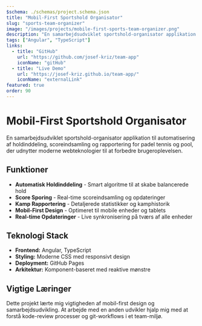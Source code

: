 ```yaml
---
$schema: ./schemas/project.schema.json
title: "Mobil-First Sportshold Organisator"
slug: "sports-team-organizer"
image: "/images/projects/mobile-first-sports-team-organizer.png"
description: "En samarbejdsudviklet sportshold-organisator applikation til automatisering af holdinddeling, scoreindsamling og rapportering for padel tennis og pool."
tags: ["Angular", "TypeScript"]
links:
  - title: "GitHub"
    url: "https://github.com/josef-kriz/team-app"
    iconName: "gitHub"
  - title: "Live Demo"
    url: "https://josef-kriz.github.io/team-app/"
    iconName: "externalLink"
featured: true
order: 90
---
```


# Mobil-First Sportshold Organisator

En samarbejdsudviklet sportshold-organisator applikation til automatisering af holdinddeling, scoreindsamling og rapportering for padel tennis og pool, der udnytter moderne webteknologier til at forbedre brugeroplevelsen.

## Funktioner

- **Automatisk Holdinddeling** - Smart algoritme til at skabe balancerede hold
- **Score Sporing** - Real-time scoreindsamling og opdateringer
- **Kamp Rapportering** - Detaljerede statistikker og kamphistorik
- **Mobil-First Design** - Optimeret til mobile enheder og tablets
- **Real-time Opdateringer** - Live synkronisering på tværs af alle enheder

## Teknologi Stack

- **Frontend:** Angular, TypeScript
- **Styling:** Moderne CSS med responsivt design
- **Deployment:** GitHub Pages
- **Arkitektur:** Komponent-baseret med reaktive mønstre

## Vigtige Læringer

Dette projekt lærte mig vigtigheden af mobil-first design og samarbejdsudvikling. At arbejde med en anden udvikler hjalp mig med at forstå kode-review processer og git-workflows i et team-miljø.